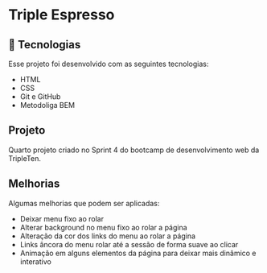 # Triple Espresso

## 🚀 Tecnologias

Esse projeto foi desenvolvido com as seguintes tecnologias:

- HTML
- CSS
- Git e GitHub
- Metodoliga BEM

## Projeto

Quarto projeto criado no Sprint 4 do bootcamp de desenvolvimento web da TripleTen.

## Melhorias

Algumas melhorias que podem ser aplicadas:

- Deixar menu fixo ao rolar
- Alterar background no menu fixo ao rolar a página
- Alteração da cor dos links do menu ao rolar a página
- Links âncora do menu rolar até a sessão de forma suave ao clicar
- Animação em alguns elementos da página para deixar mais dinâmico e interativo
